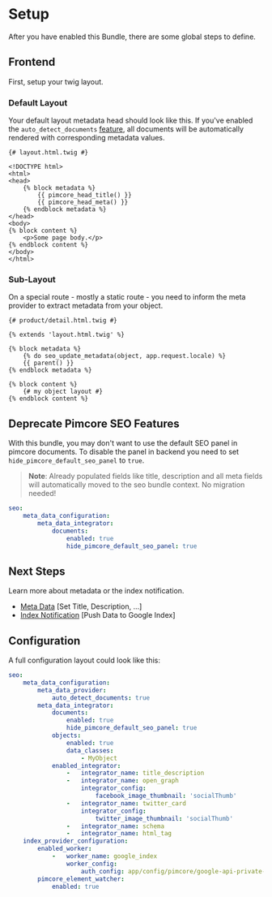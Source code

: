 # Setup
After you have enabled this Bundle, there are some global steps to define.

## Frontend
First, setup your twig layout. 

### Default Layout
Your default layout metadata head should look like this. If you've enabled the `auto_detect_documents` [feature](./MetaData/10_Integrator.md), 
all documents will be automatically rendered with corresponding metadata values.

```twig
{# layout.html.twig #}

<!DOCTYPE html>
<html>
<head>
    {% block metadata %}
        {{ pimcore_head_title() }}
        {{ pimcore_head_meta() }}
    {% endblock metadata %}
</head>
<body>
{% block content %}
    <p>Some page body.</p>
{% endblock content %}
</body>
</html>
```

### Sub-Layout
On a special route - mostly a static route - you need to inform the meta provider to extract metadata from your object.

```twig
{# product/detail.html.twig #}

{% extends 'layout.html.twig' %}

{% block metadata %}
    {% do seo_update_metadata(object, app.request.locale) %}
    {{ parent() }}
{% endblock metadata %}

{% block content %}
    {# my object layout #}
{% endblock content %}
```

## Deprecate Pimcore SEO Features
With this bundle, you may don't want to use the default SEO panel in pimcore documents. 
To disable the panel in backend you need to set `hide_pimcore_default_seo_panel` to `true`.

> **Note**: Already populated fields like title, description and all meta fields will automatically moved to the seo bundle context. No migration needed! 

```yaml
seo:
    meta_data_configuration:
        meta_data_integrator:
            documents:
                enabled: true
                hide_pimcore_default_seo_panel: true
```

## Next Steps
Learn more about metadata or the index notification.

- [Meta Data](./10_MetaData.md) [Set Title, Description, ...]
- [Index Notification](./20_IndexNotification.md) [Push Data to Google Index]

## Configuration
A full configuration layout could look like this:

```yaml
seo:
    meta_data_configuration:
        meta_data_provider:
            auto_detect_documents: true
        meta_data_integrator:
            documents:
                enabled: true
                hide_pimcore_default_seo_panel: true
            objects:
                enabled: true
                data_classes:
                    - MyObject
            enabled_integrator:
                -   integrator_name: title_description
                -   integrator_name: open_graph
                    integrator_config:
                        facebook_image_thumbnail: 'socialThumb'
                -   integrator_name: twitter_card
                    integrator_config:
                        twitter_image_thumbnail: 'socialThumb'
                -   integrator_name: schema
                -   integrator_name: html_tag
    index_provider_configuration:
        enabled_worker:
            -   worker_name: google_index
                worker_config:
                    auth_config: app/config/pimcore/google-api-private-key.json # default pimcore: app/config/pimcore/google-api-private-key.json
        pimcore_element_watcher:
            enabled: true
```